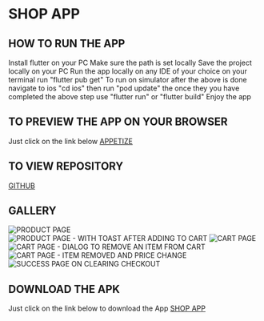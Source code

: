 # SHOP APP

## HOW TO RUN THE APP

Install flutter on your PC
Make sure the path is set locally
Save the project locally on your PC
Run the app locally on any IDE of your choice
on your terminal run "flutter pub get"
To run on simulator after the above is done navigate to ios "cd ios" then run "pod update"
the once they you have completed the above step use "flutter run" or "flutter build" 
Enjoy the app

## TO PREVIEW THE APP ON YOUR BROWSER
Just click on the link below
[APPETIZE](https://appetize.io/app/2uxn4t32hfqxxrmhkk52qwpi6m?device=pixel7&osVersion=13.0)

## TO VIEW REPOSITORY
[GITHUB](https://github.com/andymaking/hng_shop_app)

## GALLERY

![PRODUCT PAGE](https://github.com/andymaking/hng_shop_app/assets/images/1.png)
![PRODUCT PAGE - WITH TOAST AFTER ADDING TO CART](https://github.com/andymaking/hng_shop_app/assets/images/2.png)
![CART PAGE](https://github.com/andymaking/hng_shop_app/assets/images/3.png)
![CART PAGE - DIALOG TO REMOVE AN ITEM FROM CART](https://github.com/andymaking/hng_shop_app/assets/images/4.png)
![CART PAGE - ITEM REMOVED AND PRICE CHANGE](https://github.com/andymaking/hng_shop_app/assets/images/5.png)
![SUCCESS PAGE ON CLEARING CHECKOUT](https://github.com/andymaking/hng_shop_app/assets/images/6.png)

## DOWNLOAD THE APK
Just click on the link below to download the App
[SHOP APP](https://drive.google.com/file/d/12fgFo47uXPcaUjbxM3TutemFuJ00zEro/view?usp=sharing)